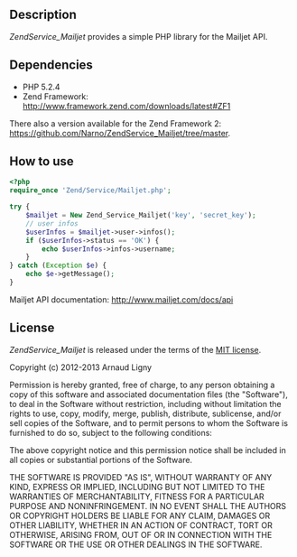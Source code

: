 Description
-----------

_ZendService_Mailjet_ provides a simple PHP library for the Mailjet API.


Dependencies
------------

* PHP 5.2.4
* Zend Framework: http://www.framework.zend.com/downloads/latest#ZF1

There also a version available for the Zend Framework 2: https://github.com/Narno/ZendService_Mailjet/tree/master.


How to use
----------

```php
<?php
require_once 'Zend/Service/Mailjet.php';

try {
    $mailjet = New Zend_Service_Mailjet('key', 'secret_key');
    // user infos
    $userInfos = $mailjet->user->infos();
    if ($userInfos->status == 'OK') {
        echo $userInfos->infos->username;
    }
} catch (Exception $e) {
    echo $e->getMessage();
}
```

Mailjet API documentation: http://www.mailjet.com/docs/api


License
----------

_ZendService_Mailjet_ is released under the terms of the [MIT license](http://opensource.org/licenses/MIT).

Copyright (c) 2012-2013 Arnaud Ligny

Permission is hereby granted, free of charge, to any person obtaining a copy of this software and associated documentation files (the "Software"), to deal in the Software without restriction, including without limitation the rights to use, copy, modify, merge, publish, distribute, sublicense, and/or sell copies of the Software, and to permit persons to whom the Software is furnished to do so, subject to the following conditions:

The above copyright notice and this permission notice shall be included in all copies or substantial portions of the Software.

THE SOFTWARE IS PROVIDED "AS IS", WITHOUT WARRANTY OF ANY KIND, EXPRESS OR IMPLIED, INCLUDING BUT NOT LIMITED TO THE WARRANTIES OF MERCHANTABILITY, FITNESS FOR A PARTICULAR PURPOSE AND NONINFRINGEMENT. IN NO EVENT SHALL THE AUTHORS OR COPYRIGHT HOLDERS BE LIABLE FOR ANY CLAIM, DAMAGES OR OTHER LIABILITY, WHETHER IN AN ACTION OF CONTRACT, TORT OR OTHERWISE, ARISING FROM, OUT OF OR IN CONNECTION WITH THE SOFTWARE OR THE USE OR OTHER DEALINGS IN THE SOFTWARE.
